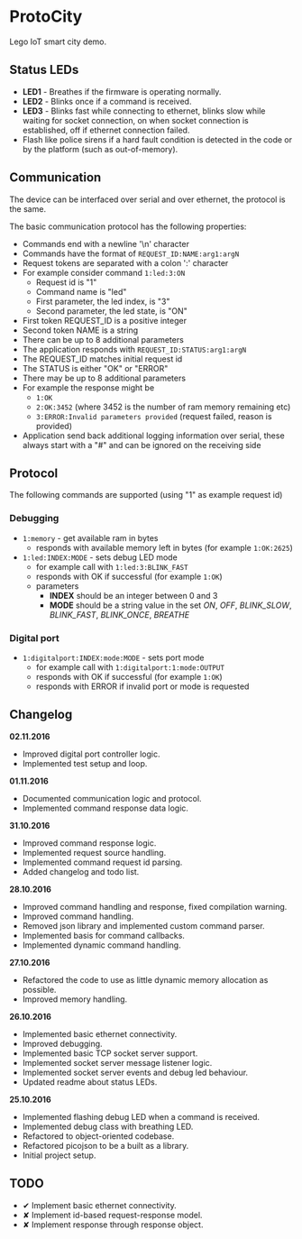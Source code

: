 # ProtoCity
Lego IoT smart city demo.

## Status LEDs
- **LED1** - Breathes if the firmware is operating normally.
- **LED2** - Blinks once if a command is received.
- **LED3** - Blinks fast while connecting to ethernet, blinks slow while waiting for socket connection, on when socket connection is established, off if ethernet connection failed.
- Flash like police sirens if a hard fault condition is detected in the code or by the platform (such as out-of-memory).

## Communication
The device can be interfaced over serial and over ethernet, the protocol is the same.

The basic communication protocol has the following properties:
- Commands end with a newline '\n' character
- Commands have the format of `REQUEST_ID:NAME:arg1:argN`
- Request tokens are separated with a colon ':' character
- For example consider command `1:led:3:ON`
  - Request id is "1"
  - Command name is "led"
  - First parameter, the led index, is "3"
  - Second parameter, the led state, is "ON"
- First token REQUEST_ID is a positive integer
- Second token NAME is a string
- There can be up to 8 additional parameters
- The application responds with `REQUEST_ID:STATUS:arg1:argN`
- The REQUEST_ID matches initial request id
- The STATUS is either "OK" or "ERROR"
- There may be up to 8 additional parameters
- For example the response might be
  - `1:OK`
  - `2:OK:3452` (where 3452 is the number of ram memory remaining etc)
  - `3:ERROR:Invalid parameters provided` (request failed, reason is provided)
- Application send back additional logging information over serial, these always start with a "#" and can be ignored on the receiving side

## Protocol
The following commands are supported (using "1" as example request id)

### Debugging
- `1:memory` - get available ram in bytes
  - responds with available memory left in bytes (for example `1:OK:2625`)
- `1:led:INDEX:MODE` - sets debug LED mode
  - for example call with `1:led:3:BLINK_FAST`
  - responds with OK if successful (for example `1:OK`)
  - parameters
    - **INDEX** should be an integer between 0 and 3
    - **MODE** should be a string value in the set *ON*, *OFF*, *BLINK_SLOW*, *BLINK_FAST*, *BLINK_ONCE*, *BREATHE*

### Digital port
- `1:digitalport:INDEX:mode:MODE` - sets port mode
  - for example call with `1:digitalport:1:mode:OUTPUT`
  - responds with OK if successful (for example `1:OK`)
  - responds with ERROR if invalid port or mode is requested

## Changelog
**02.11.2016**
- Improved digital port controller logic.
- Implemented test setup and loop.

**01.11.2016**
- Documented communication logic and protocol.
- Implemented command response data logic.

**31.10.2016**
- Improved command response logic.
- Implemented request source handling.
- Implemented command request id parsing.
- Added changelog and todo list.

**28.10.2016**
- Improved command handling and response, fixed compilation warning.
- Improved command handling.
- Removed json library and implemented custom command parser.
- Implemented basis for command callbacks.
- Implemented dynamic command handling.

**27.10.2016**
- Refactored the code to use as little dynamic memory allocation as possible.
- Improved memory handling.

**26.10.2016**
- Implemented basic ethernet connectivity.
- Improved debugging.
- Implemented basic TCP socket server support.
- Implemented socket server message listener logic.
- Implemented socket server events and debug led behaviour.
- Updated readme about status LEDs.

**25.10.2016**
- Implemented flashing debug LED when a command is received.
- Implemented debug class with breathing LED.
- Refactored to object-oriented codebase.
- Refactored picojson to be a built as a library.
- Initial project setup.

## TODO
- ✔ Implement basic ethernet connectivity.
- ✘ Implement id-based request-response model.
- ✘ Implement response through response object.
